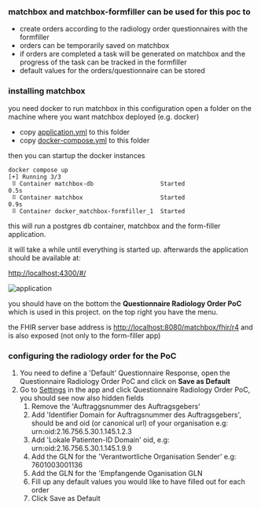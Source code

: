 ### matchbox and matchbox-formfiller can be used for this poc to 
- create orders according to the radiology order questionnaires with the formfiller
- orders can be temporarily saved on matchbox
- if orders are completed a task will be generated on matchbox and the progress of the task can be tracked in the formfiller
- default values for the orders/questionnaire can be stored


### installing matchbox 

you need docker to run matchbox in this configuration
open a folder on the machine where you want matchbox deployed (e.g. docker)
- copy [application.yml](docker/application.yml) to this folder
- copy [docker-compose.yml](docker/docker-compose.yml) to this folder

then you can startup the docker instances

```
docker compose up
[+] Running 3/3
 ⠿ Container matchbox-db                   Started                                                                                                                          0.5s
 ⠿ Container matchbox                      Started                                                                                                                          0.9s
 ⠿ Container docker_matchbox-formfiller_1  Started      
```

this will run a postgres db container, matchbox and the form-filler application. 

it will take a while until everything is started up. afterwards the application should be available at:

[http://localhost:4300/#/]()

![application](matchbox-form-filler.png)

<div style="clear: left"/>


you should have on the bottom the **Questionnaire Radiology Order PoC** which is used in this project.
on the top right you have the menu.

the FHIR server base address is 
[http://localhost:8080/matchbox/fhir/r4](http://localhost:8080/matchbox/fhir) and is also exposed (not only to the form-filler app)


### configuring the radiology order for the PoC

1. You need to define a 'Default' Questionnaire Response, open the Questionnaire Radiology Order PoC and click on **Save as Default**
2. Go to [Settings](http://localhost:4200/#/settings) in the app and click Questionnaire Radiology Order PoC, you should see now also hidden fields
   1. Remove the 'Auftraggsnummer des Auftragsgebers'
   2. Add 'Identifier Domain for Auftragsnummer des Auftragsgebers', should be and oid (or canonical url) of your organisation e.g: urn:oid:2.16.756.5.30.1.145.1.2.3
   3. Add 'Lokale Patienten-ID Domain' oid, e.g: urn:oid:2.16.756.5.30.1.145.1.9.9
   4. Add the GLN for the 'Verantwortliche Organisation Sender' e.g: 7601003001136
   5. Add the GLN for the 'Empfangende Oganisation GLN
   6. Fill up any default values you would like to have filled out for each order
   7. Click Save as Default




